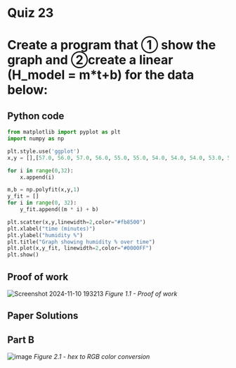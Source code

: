 # Quiz 23
# Create a program that ① show the graph and ②create a linear (H_model = m*t+b) for the data below:

## Python code 
```.py
from matplotlib import pyplot as plt
import numpy as np

plt.style.use('ggplot')
x,y = [],[57.0, 56.0, 57.0, 56.0, 55.0, 55.0, 54.0, 54.0, 54.0, 53.0, 53.0, 54.0, 53.0, 53.0, 52.0, 52.0, 51.0, 51.0, 51.0, 50.0, 50.0, 49.0, 50.0, 49.0, 49.0, 48.0, 49.0, 49.0, 48.0, 48.0, 48.0, 49.0]

for i in range(0,32):
    x.append(i)

m,b = np.polyfit(x,y,1)
y_fit = []
for i in range(0, 32):
    y_fit.append((m * i) + b)

plt.scatter(x,y,linewidth=2,color="#fb8500")
plt.xlabel("time (minutes)")
plt.ylabel("humidity %")
plt.title("Graph showing humidity % over time")
plt.plot(x,y_fit, linewidth=2,color="#0000FF")
plt.show()

```

## Proof of work
![Screenshot 2024-11-10 193213](https://github.com/user-attachments/assets/3226f333-fbf3-4222-90b4-12a48420bd70)
*Figure 1.1 - Proof of work*

## Paper Solutions 
## Part B 
![image](https://github.com/user-attachments/assets/1fdbccb4-527b-4af2-b814-3a56bd194207)
*Figure 2.1 - hex to RGB color conversion*

